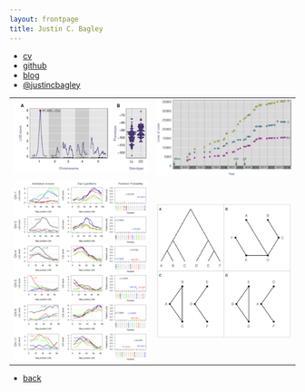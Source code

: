 ```yaml
---
layout: frontpage
title: Justin C. Bagley
---
```


<div class="navbar">
  <div class="navbar-inner">
      <ul class="nav">
          <li><a href="{{ BASE_PATH }}/assets/Bagley_CV_May152018.pdf">cv</a></li>
          <li><a href="https://github.com/justincbagley">github</a></li>
          <li><a href="https://justinbagley.org/blog">blog</a></li>
          <li><a href="https://twitter.com/justincbagley">@justincbagley</a></li>
      </ul>
  </div>
</div>

<table class="wide">
<tr>
  <td class="left">
    <a href="">
        <img src="assets/publpics/rqtlexper_fig1.png" alt="Broman (2014) Fig 1" title="Broman (2014) Fig 1"/>
    </a>
  </td>
  <td class="right">
    <a href="pages/publpics/rqtlexper_fig2.html">
        <img src="assets/publpics/rqtlexper_fig2.png" alt="Broman (2014) Fig 2" title="Broman (2014) Fig 2"/>
    </a>
  </td>
</tr>
<tr>
  <td class="left">
    <a href="pages/publpics/phyloqtl_fig6.html">
        <img src="assets/publpics/phyloqtl_fig6.png" alt="Broman et al. (2012) Fig 6" title="Broman et al. (2012) Fig 6"/>
    </a>
  </td>
  <td class="right">
    <a href="pages/publpics/phyloqtl_fig2.html">
        <img src="assets/publpics/phyloqtl_fig2.png" alt="Broman et al. (2012) Fig 2" title="Broman et al. (2012) Fig 2"/>
    </a>
  </td>
</tr>
</table>

<div class="navbar">
  <div class="navbar-inner">
      <ul class="nav">
          <li><a href="index.html">back</a></li>
      </ul>
  </div>
</div>
